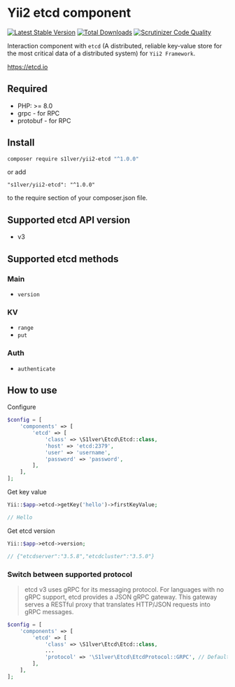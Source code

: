 # Yii2 etcd component

[![Latest Stable Version](https://poser.pugx.org/s1lver/yii2-etcd/v/stable.svg)](https://packagist.org/packages/s1lver/yii2-etcd)
[![Total Downloads](http://poser.pugx.org/s1lver/yii2-etcd/downloads)](https://packagist.org/packages/s1lver/yii2-etcd)
[![Scrutinizer Code Quality](https://scrutinizer-ci.com/g/s1lver/yii2-etcd/badges/quality-score.png?b=main)](https://scrutinizer-ci.com/g/s1lver/yii2-etcd/?branch=main)

Interaction component with `etcd` (A distributed, reliable key-value store for the most critical data of a distributed system) for `Yii2 Framework`.

https://etcd.io

## Required

- PHP: >= 8.0
- grpc - for RPC
- protobuf - for RPC

## Install

```bash
composer require s1lver/yii2-etcd "^1.0.0"
```

or add

```
"s1lver/yii2-etcd": "^1.0.0"
```

to the require section of your composer.json file.

## Supported etcd API version

- v3

## Supported etcd methods

### Main
- `version`

### KV
- `range`
- `put`

### Auth
- `authenticate`


## How to use

Configure

```php
$config = [
    'components' => [
        'etcd' => [
            'class' => \S1lver\Etcd\Etcd::class,
            'host' => 'etcd:2379',
            'user' => 'username',
            'password' => 'password',
        ],
    ],
];
```

Get key value
```php
Yii::$app->etcd->getKey('hello')->firstKeyValue;

// Hello
```

Get etcd version

```php
Yii::$app->etcd->version;

// {"etcdserver":"3.5.8","etcdcluster":"3.5.0"}
```

### Switch between supported protocol

> etcd v3 uses gRPC for its messaging protocol. For languages with no gRPC support, etcd provides a JSON gRPC gateway. This gateway serves a RESTful proxy that translates HTTP/JSON requests into gRPC messages.


```php
$config = [
    'components' => [
        'etcd' => [
            'class' => \S1lver\Etcd\Etcd::class,
            ...
            'protocol' => '\S1lver\Etcd\EtcdProtocol::GRPC', // Default value \S1lver\Etcd\EtcdProtocol::HTTP
        ],
    ],
];
```
